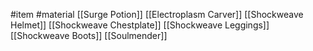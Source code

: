 #item #material
[[Surge Potion]]
[[Electroplasm Carver]]
[[Shockweave Helmet]]
[[Shockweave Chestplate]]
[[Shockweave Leggings]]
[[Shockweave Boots]]
[[Soulmender]]